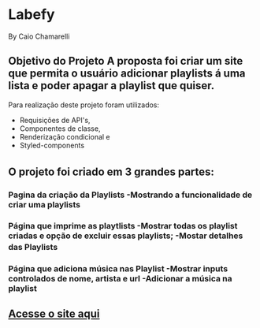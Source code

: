 # Labefy
By Caio Chamarelli
## Objetivo do Projeto A proposta foi criar um site que permita o usuário adicionar playlists á uma lista e poder apagar a playlist que quiser.
Para  realização deste projeto foram utilizados:
* Requisições de API's, 
* Componentes de classe, 
* Renderização condicional e 
* Styled-components  
## O projeto foi criado em 3 grandes partes: ㅤ 
### Pagina da criação da Playlists  -Mostrando a funcionalidade de criar uma playlists  
### Página que imprime as playtlists  -Mostrar todas os playlist criadas e opção de excluir essas playlists;  -Mostar detalhes das Playlistsㅤ ㅤ 
### Página que adiciona música nas Playlist -Mostrar inputs controlados de nome, artista e url -Adicionar a música na playlist  
## [Acesse o site aqui](https://oval-animal.surge.sh/)
